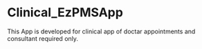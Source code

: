 # Clinical_EzPMSApp
This App is developed for clinical app of doctar appointments and consultant required only.
